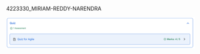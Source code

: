 4223330_MIRIAM-REDDY-NARENDRA


![SDLC Certificate](https://raw.githubusercontent.com/Narendra-127/4223330_MIRIAM-REDDY-NARENDRA/main/SDLC/AGILE(MARKS).png)
